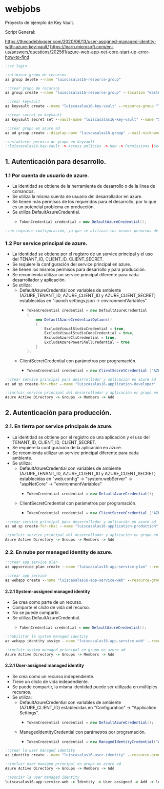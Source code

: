 # webjobs

Proyecto de ejemplo de Key Vault.

Script General:

https://thecodeblogger.com/2020/06/13/user-assigned-managed-identity-with-azure-key-vault/
https://learn.microsoft.com/en-us/answers/questions/202561/azure-web-app-net-core-start-up-error-how-to-find

```cmd
::az login

::eliminar grupo de recursos
az group delete --name "luiscasalas16-resource-group"

::crear grupo de recursos
az group create --name "luiscasalas16-resource-group" --location "eastus2"

::crear keyvault
az keyvault create --name "luiscasalas16-key-vault" --resource-group "luiscasalas16-resource-group" --location "eastus2"

::crear secret en keyvault
az keyvault secret set --vault-name "luiscasalas16-key-vault" --name "SecretNameKeyVault" --value "secret_value_in_key_vault"

::crear grupo en azure ad
az ad group create --display-name "luiscasalas16-group" --mail-nickname "luiscasalas16-group" --description "luiscasalas16-group"

::establecer permiso de grupo en keyvault
::luiscasalas16-key-vault -> Access policies -> New -> Permissions (Secret (Get,List)) -> luiscasalas16-group
```

## 1. Autenticación para desarrollo.

### 1.1 Por cuenta de usuario de azure.
- La identidad se obtiene de la herramienta de desarrollo o de la linea de comandos.
- Se utiliza la misma cuenta de usuario del desarrollador en azure.
- Se tienen más permisos de los requeridos para el desarrollo, por lo que es un potencial problema en producción.
- Se utiliza DefaultAzureCredential. 
	-	```csharp
		TokenCredential credential = new DefaultAzureCredential();
		```

```cmd
::no requiere configuración, ya que se utilizan los mismos permisos de la cuenta de usuario de azure.
```

### 1.2 Por service principal de azure.
- La identidad se obtiene por el registro de un service principal y el uso del TENANT_ID, CLIENT_ID, CLIENT_SECRET.
- Se requiere la configuración del service principal en azure.
- Se tienen los mismos permisos para desarrollo y para producción.
- Se recomienda utilizar un service principal diferente para cada desarrollador y aplicación.
- Se utiliza:
	- DefaultAzureCredential con variables de ambiente (AZURE_TENANT_ID, AZURE_CLIENT_ID y AZURE_CLIENT_SECRET) establecidas en "launch settings.json -> environmentVariables".
		-	```csharp
			TokenCredential credential = new DefaultAzureCredential
			(
				new DefaultAzureCredentialOptions() 
				{
					ExcludeVisualStudioCredential = true, 
					ExcludeVisualStudioCodeCredential = true, 
					ExcludeAzureCliCredential = true, 
					ExcludeAzurePowerShellCredential = true 
				}
			);
			```
	- ClientSecretCredential con parámetros por programación.
		-	```csharp
			TokenCredential credential = new ClientSecretCredential ("AZURE_TENANT_ID", "AZURE_CLIENT_ID", "AZURE_CLIENT_SECRET");
			```

```cmd
::crear service principal para desarrollador y aplicación en azure ad
az ad sp create-for-rbac --name "luiscasalas16-application-developer"

::incluir service principal del desarrollador y aplicación en grupo en azure ad
Azure Active Directory -> Groups -> Members -> Add
```

## 2. Autenticación para producción.

### 2.1. En tierra por service principals de azure.
- La identidad se obtiene por el registro de una aplicación y el uso del TENANT_ID, CLIENT_ID, CLIENT_SECRET.
- Se requiere la configuración de la aplicación en azure.
- Se recomienda utilizar un service principal diferente para cada ambiente.
- Se utiliza:
	- DefaultAzureCredential con variables de ambiente (AZURE_TENANT_ID, AZURE_CLIENT_ID y AZURE_CLIENT_SECRET) establecidas en "web.config" -> "system.webServer" -> "aspNetCore" -> "environmentVariables"
		-	```csharp
			TokenCredential credential = new DefaultAzureCredential();
			```
	- ClientSecretCredential con parámetros por programación.
		-	```csharp
			TokenCredential credential = new ClientSecretCredential ("AZURE_TENANT_ID", "AZURE_CLIENT_ID", "AZURE_CLIENT_SECRET");
			```

```cmd
::crear service principal para desarrollador y aplicación en azure ad
az ad sp create-for-rbac --name "luiscasalas16-application-production"

::incluir service principal del desarrollador y aplicación en grupo en azure ad
Azure Active Directory -> Groups -> Members -> Add
```

### 2.2. En nube por managed identity de azure.

```cmd
::crear app service plan
az appservice plan create --name "luiscasalas16-app-service-plan" --resource-group "luiscasalas16-resource-group" --location "eastus2" --sku "F1"

::crear app service
az webapp create --name "luiscasalas16-app-service-web" --resource-group "luiscasalas16-resource-group" --plan "luiscasalas16-app-service-plan" --runtime "dotnet:7"
```

#### 2.2.1 System-assigned managed identity
- Se crea como parte de un recurso.
- Comparte el cliclo de vida del recurso.
- No se puede compartir.
- Se utiliza DefaultAzureCredential. 
	-	```csharp
		TokenCredential credential = new DefaultAzureCredential();
		```

```cmd
::habilitar la system managed identity
az webapp identity assign --name "luiscasalas16-app-service-web" --resource-group "luiscasalas16-resource-group" 

::incluir system managed principal en grupo en azure ad
Azure Active Directory -> Groups -> Members -> Add
```

#### 2.2.1 User-assigned managed identity
- Se crea como un recurso independiente.
- Tiene un cliclo de vida independiente.
- Se puede compartir, la misma identidad puede ser utilizada en múltiples recursos.
- Se utiliza:
	- DefaultAzureCredential con variables de ambiente (AZURE_CLIENT_ID) establecidas en "Configuration" -> "Application Settings".
		-	```csharp
			TokenCredential credential = new DefaultAzureCredential();
			```
	- ManagedIdentityCredential con parámetros por programación.
		-	```csharp
			TokenCredential credential = new ManagedIdentityCredential("AZURE_CLIENT_ID");
			```

```cmd
::crear la user managed identity
az identity create --name "luiscasalas16-user-identity" --resource-group "luiscasalas16-resource-group" 

::incluir user managed principal en grupo en azure ad
Azure Active Directory -> Groups -> Members -> Add

::asociar la user managed identity
luiscasalas16-app-service-web -> Identity -> User assigned -> Add -> luiscasalas16-user-identity
```
